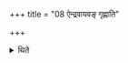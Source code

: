 +++
title = "08 ऐन्द्रवायवङ् गृह्णाति"

+++

<details><summary>थिते</summary>

8. He scoops the Aindravāyava-scoop.  
</details>
